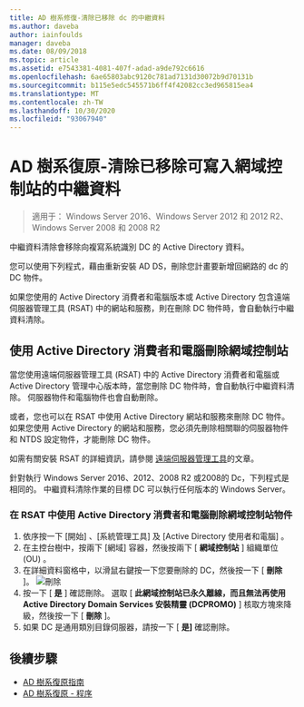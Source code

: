 ```yaml
---
title: AD 樹系修復-清除已移除 dc 的中繼資料
ms.author: daveba
author: iainfoulds
manager: daveba
ms.date: 08/09/2018
ms.topic: article
ms.assetid: e7543381-4081-407f-adad-a9de792c6616
ms.openlocfilehash: 6ae65803abc9120c781ad7131d30072b9d70131b
ms.sourcegitcommit: b115e5edc545571b6ff4f42082cc3ed965815ea4
ms.translationtype: MT
ms.contentlocale: zh-TW
ms.lasthandoff: 10/30/2020
ms.locfileid: "93067940"
---
```

# <a name="ad-forest-recovery---cleaning-metadata-of-removed-writable-domain-controllers"></a>AD 樹系復原-清除已移除可寫入網域控制站的中繼資料

>適用于： Windows Server 2016、Windows Server 2012 和 2012 R2、Windows Server 2008 和 2008 R2

中繼資料清除會移除向複寫系統識別 DC 的 Active Directory 資料。

您可以使用下列程式，藉由重新安裝 AD DS，刪除您計畫要新增回網路的 dc 的 DC 物件。

如果您使用的 Active Directory 消費者和電腦版本或 Active Directory 包含遠端伺服器管理工具 (RSAT) 中的網站和服務，則在刪除 DC 物件時，會自動執行中繼資料清除。

## <a name="deleting-a-domain-controller-using-active-directory-users-and-computers"></a>使用 Active Directory 消費者和電腦刪除網域控制站

當您使用遠端伺服器管理工具 (RSAT) 中的 Active Directory 消費者和電腦或 Active Directory 管理中心版本時，當您刪除 DC 物件時，會自動執行中繼資料清除。 伺服器物件和電腦物件也會自動刪除。

或者，您也可以在 RSAT 中使用 Active Directory 網站和服務來刪除 DC 物件。 如果您使用 Active Directory 的網站和服務，您必須先刪除相關聯的伺服器物件和 NTDS 設定物件，才能刪除 DC 物件。

如需有關安裝 RSAT 的詳細資訊，請參閱 [遠端伺服器管理工具](../../../remote/remote-server-administration-tools.md)的文章。

針對執行 Windows Server 2016、2012、2008 R2 或2008的 Dc，下列程式是相同的。 中繼資料清除作業的目標 DC 可以執行任何版本的 Windows Server。

### <a name="to-delete-a-domain-controller-object-using-active-directory-users-and-computers-in-rsat"></a>在 RSAT 中使用 Active Directory 消費者和電腦刪除網域控制站物件

1. 依序按一下 [開始]  、[系統管理工具]  及 [Active Directory 使用者和電腦]  。
2. 在主控台樹中，按兩下 [網域] 容器，然後按兩下 [ **網域控制站** ] 組織單位 (OU) 。
3. 在詳細資料窗格中，以滑鼠右鍵按一下您要刪除的 DC，然後按一下 [ **刪除** ]。
   ![刪除](media/AD-Forest-Recovery-Cleaning-Metadata/delete1.png)
4. 按一下 [ **是** ] 確認刪除。 選取 [ **此網域控制站已永久離線，而且無法再使用 Active Directory Domain Services 安裝精靈 (DCPROMO)** ] 核取方塊來降級，然後按一下 [ **刪除** ]。
5. 如果 DC 是通用類別目錄伺服器，請按一下 [ **是]** 確認刪除。

## <a name="next-steps"></a>後續步驟

- [AD 樹系復原指南](AD-Forest-Recovery-Guide.md)
- [AD 樹系復原 - 程序](AD-Forest-Recovery-Procedures.md)
